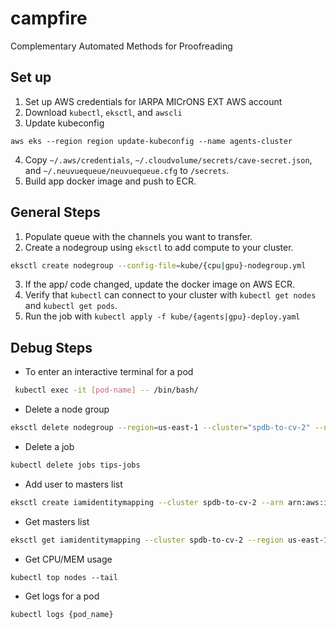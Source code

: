 # campfire
Complementary Automated Methods for Proofreading

## Set up
1. Set up AWS credentials for IARPA MICrONS EXT AWS account 
2. Download `kubectl`, `eksctl`, and `awscli`
3. Update kubeconfig

```
aws eks --region region update-kubeconfig --name agents-cluster
```
4. Copy `~/.aws/credentials`, `~/.cloudvolume/secrets/cave-secret.json`, and `~/.neuvuequeue/neuvuequeue.cfg` to `/secrets`.
5. Build app docker image and push to ECR.


## General Steps

1. Populate queue with the channels you want to transfer.
2. Create a nodegroup using `eksctl` to add compute to your cluster.

```bash
eksctl create nodegroup --config-file=kube/{cpu|gpu}-nodegroup.yml 
```

3. If the app/ code changed, update the docker image on AWS ECR.
4. Verify that `kubectl` can connect to your cluster with `kubectl get nodes` and `kubectl get pods`.
5. Run the job with `kubectl apply -f kube/{agents|gpu}-deploy.yaml`


## Debug Steps

- To enter an interactive terminal for a pod

```bash
 kubectl exec -it [pod-name] -- /bin/bash/
```

- Delete a node group 

```bash
eksctl delete nodegroup --region=us-east-1 --cluster="spdb-to-cv-2" --name=spdb-to-cv-workers-2x
```

- Delete a job

```bash
kubectl delete jobs tips-jobs
```

- Add user to masters list 

```bash
eksctl create iamidentitymapping --cluster spdb-to-cv-2 --arn arn:aws:iam::407510763690:user/hiderrt1-bossdb --username hiderrt1-bossdb --group system:masters --region us-east-1
```

- Get masters list

```bash
eksctl get iamidentitymapping --cluster spdb-to-cv-2 --region us-east-1
```

- Get CPU/MEM usage

```
kubectl top nodes --tail
```

- Get logs for a pod 

```
kubectl logs {pod_name}
```